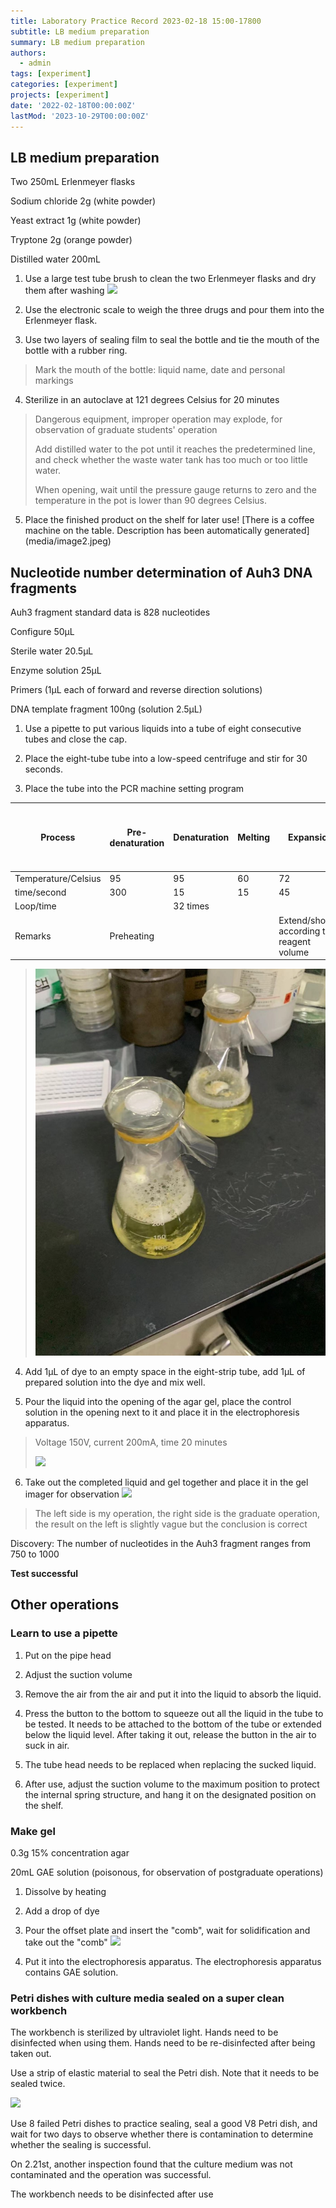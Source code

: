 ```yaml
---
title: Laboratory Practice Record 2023-02-18 15:00-17800
subtitle: LB medium preparation
summary: LB medium preparation
authors:
  - admin
tags: [experiment]
categories: [experiment]
projects: [experiment]
date: '2022-02-18T00:00:00Z'
lastMod: '2023-10-29T00:00:00Z'
---
```



## LB medium preparation

Two 250mL Erlenmeyer flasks

Sodium chloride 2g (white powder)

Yeast extract 1g (white powder)

Tryptone 2g (orange powder)

Distilled water 200mL

1. Use a large test tube brush to clean the two Erlenmeyer flasks and dry them after washing
![](./218-1.jpeg)

2. Use the electronic scale to weigh the three drugs and pour them into the Erlenmeyer flask.

3. Use two layers of sealing film to seal the bottle and tie the mouth of the bottle with a rubber ring.

> Mark the mouth of the bottle: liquid name, date and personal markings

4. Sterilize in an autoclave at 121 degrees Celsius for 20 minutes

> Dangerous equipment, improper operation may explode, for observation of graduate students' operation
>
> Add distilled water to the pot until it reaches the predetermined line, and check whether the waste water tank has too much or too little water.
>
> When opening, wait until the pressure gauge returns to zero and the temperature in the pot is lower than 90 degrees Celsius.

5. Place the finished product on the shelf for later use! [There is a coffee machine on the table. Description has been automatically generated] (media/image2.jpeg)

## Nucleotide number determination of Auh3 DNA fragments

Auh3 fragment standard data is 828 nucleotides

Configure 50µL

Sterile water 20.5µL

Enzyme solution 25µL

Primers (1µL each of forward and reverse direction solutions)

DNA template fragment 100ng (solution 2.5µL)

1. Use a pipette to put various liquids into a tube of eight consecutive tubes and close the cap.

2. Place the eight-tube tube into a low-speed centrifuge and stir for 30 seconds.

3. Place the tube into the PCR machine setting program

| Process | Pre-denaturation | Denaturation | Melting | Expansion | Insulation | Open the lid and take out |
| ----------- | ------ | ---- | ---- | ------------------- | -------- | -------- |
| Temperature/Celsius | 95 | 95 | 60 | 72 | 72 | 10 |
| time/second | 300 | 15 | 15 | 45 | 420 | / |
| Loop/time | | 32 times | | | | |
| Remarks | Preheating | | | Extend/shorten according to reagent volume | Maintain temperature | |

> ![](./218-2.png)

4. Add 1µL of dye to an empty space in the eight-strip tube, add 1µL of prepared solution into the dye and mix well.

5. Pour the liquid into the opening of the agar gel, place the control solution in the opening next to it and place it in the electrophoresis apparatus.

> Voltage 150V, current 200mA, time 20 minutes
>
> ![](./218-3.jpeg)

6. Take out the completed liquid and gel together and place it in the gel imager for observation
 ![](./218-4.jpeg)

> The left side is my operation, the right side is the graduate operation, the result on the left is slightly vague but the conclusion is correct

Discovery: The number of nucleotides in the Auh3 fragment ranges from 750 to 1000

**Test successful**

## Other operations

### Learn to use a pipette

1. Put on the pipe head

2. Adjust the suction volume

3. Remove the air from the air and put it into the liquid to absorb the liquid.

4. Press the button to the bottom to squeeze out all the liquid in the tube to be tested. It needs to be attached to the bottom of the tube or extended below the liquid level. After taking it out, release the button in the air to suck in air.

5. The tube head needs to be replaced when replacing the sucked liquid.

6. After use, adjust the suction volume to the maximum position to protect the internal spring structure, and hang it on the designated position on the shelf.

### Make gel

0.3g 15% concentration agar

20mL GAE solution (poisonous, for observation of postgraduate operations)

1. Dissolve by heating

2. Add a drop of dye

3. Pour the offset plate and insert the "comb", wait for solidification and take out the "comb"
![](./218-6.jpeg)

4. Put it into the electrophoresis apparatus. The electrophoresis apparatus contains GAE solution.

### Petri dishes with culture media sealed on a super clean workbench

The workbench is sterilized by ultraviolet light. Hands need to be disinfected when using them. Hands need to be re-disinfected after being taken out.

Use a strip of elastic material to seal the Petri dish. Note that it needs to be sealed twice.

![](./218-7.jpeg)

Use 8 failed Petri dishes to practice sealing, seal a good V8 Petri dish, and wait for two days to observe whether there is contamination to determine whether the sealing is successful.

On 2.21st, another inspection found that the culture medium was not contaminated and the operation was successful.

The workbench needs to be disinfected after use
